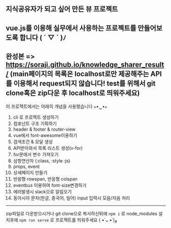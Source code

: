 ## 지식공유자가 되고 싶어 만든 뷰 프로젝트


vue.js를 이용해 실무에서 사용하는 프로젝트를 만들어보도록 합니다 ( ´ ▽ ` )ﾉ
---
완성본 => https://soraji.github.io/knowledge_sharer_result/
(main페이지의 목록은 localhost로만 제공해주는 API를 이용해서 request되지 않습니다! 
test를 위해서 git clone혹은 zip다운 후 localhost로 띄워주세요)
---

이 프로젝트에서는 아래의 개념을 사용했습니다 ๑•‿•๑

1.  cli 로 프로젝트 생성하기
2. 컴포넌트 구조 기획하기
3. header & footer & router-view
4. vue에서 font-awesome이용하기
5. 검색조건 & 모달 생성
6. API받아와서 목록 리스트 생성(v-for)
7. for문에서 변수 가져오기
8. 삼항연산자 (:class, :style :js)
9. props, event
10. 상세페이지 만들기
11. 반응형 rowspan, 반응형 colspan
12. eventbus 이용하여 font-size변경하기
13. 에러발생시 slack으로 알림오기
14. 동아시아 문자(한글, 중국어, 일어) input 입력시 모음/자음 처리



---

zip파일로 다운받으시거나 git clone으로 복사하신뒤에 
`npm i` 로 node_modules 설치후에
`npm run serve` 로 프로젝트를 띄워주세요 ( •̀ ᴗ •́ )و
